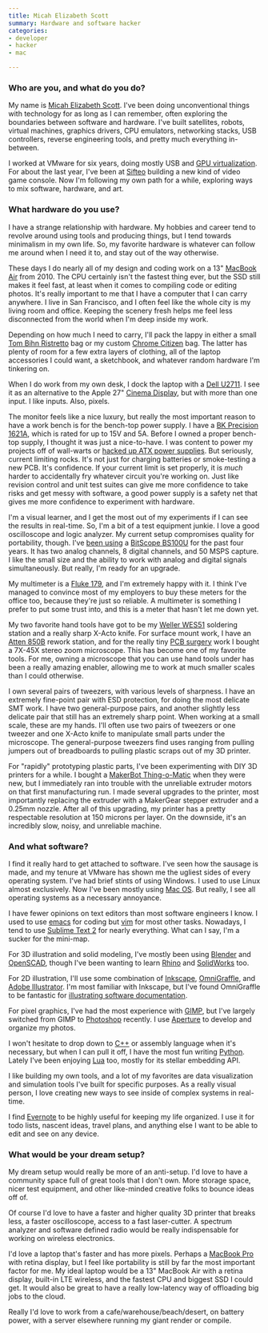 ```yaml
---
title: Micah Elizabeth Scott
summary: Hardware and software hacker
categories:
- developer
- hacker
- mac

---
```


### Who are you, and what do you do?

My name is [Micah Elizabeth Scott](http://scanlime.org/ "Micah's website."). I've been doing unconventional things with technology for as long as I can remember, often exploring the boundaries between software and hardware. I've built satellites, robots, virtual machines, graphics drivers, CPU emulators, networking stacks, USB controllers, reverse engineering tools, and pretty much everything in-between.

I worked at VMware for six years, doing mostly USB and [GPU virtualization](http://scanlime.org/2008/12/gpu-virtualization-at-wiov-08/ "Micah's post on GPU virtualisation."). For about the last year, I've been at [Sifteo](https://www.sifteo.com/ "Sifteo's website.") building a new kind of video game console. Now I'm following my own path for a while, exploring ways to mix software, hardware, and art.

### What hardware do you use?

I have a strange relationship with hardware. My hobbies and career tend to revolve around using tools and producing things, but I tend towards minimalism in my own life. So, my favorite hardware is whatever can follow me around when I need it to, and stay out of the way otherwise.

These days I do nearly all of my design and coding work on a 13" [MacBook Air][macbook-air] from 2010. The CPU certainly isn't the fastest thing ever, but the SSD still makes it feel fast, at least when it comes to compiling code or editing photos. It's really important to me that I have a computer that I can carry anywhere. I live in San Francisco, and I often feel like the whole city is my living room and office. Keeping the scenery fresh helps me feel less disconnected from the world when I'm deep inside my work.

Depending on how much I need to carry, I'll pack the lappy in either a small [Tom Bihn Ristretto][ristretto-13-inch] bag or my custom [Chrome Citizen][custom-citizen] bag. The latter has plenty of room for a few extra layers of clothing, all of the laptop accessories I could want, a sketchbook, and whatever random hardware I'm tinkering on.

When I do work from my own desk, I dock the laptop with a [Dell U2711][ultrasharp-u2711]. I see it as an alternative to the Apple 27" [Cinema Display][cinema-display], but with more than one input. I like inputs. Also, pixels.

The monitor feels like a nice luxury, but really the most important reason to have a work bench is for the bench-top power supply. I have a [BK Precision 1621A][1621a], which is rated for up to 15V and 5A. Before I owned a proper bench-top supply, I thought it was just a nice-to-have. I was content to power my projects off of wall-warts or [hacked up ATX power supplies](http://www.wikihow.com/Convert-a-Computer-ATX-Power-Supply-to-a-Lab-Power-Supply "An article on converting an ATX power supply to a lab power supply."). But seriously, current limiting rocks. It's not just for charging batteries or smoke-testing a new PCB. It's confidence. If your current limit is set properly, it is _much_ harder to accidentally fry whatever circuit you're working on. Just like revision control and unit test suites can give me more confidence to take risks and get messy with software, a good power supply is a safety net that gives me more confidence to experiment with hardware.

I'm a visual learner, and I get the most out of my experiments if I can see the results in real-time. So, I'm a bit of a test equipment junkie. I love a good oscilloscope and logic analyzer. My current setup compromises quality for portability, though. I've [been using](http://scanlime.org/2008/08/new-oscilloscope/ "Micah's post on using the BS100U.") a [BitScope BS100U][bs100u] for the past four years. It has two analog channels, 8 digital channels, and 50 MSPS capture. I like the small size and the ability to work with analog and digital signals simultaneously. But really, I'm ready for an upgrade.

My multimeter is a [Fluke 179][179], and I'm extremely happy with it. I think I've managed to convince most of my employers to buy these meters for the office too, because they're just so reliable. A multimeter is something I prefer to put some trust into, and this is a meter that hasn't let me down yet.

My two favorite hand tools have got to be my [Weller WES51][wes51] soldering station and a really sharp X-Acto knife. For surface mount work, I have an [Atten 850B][850b] rework station, and for the really tiny [PCB surgery](http://www.flickr.com/photos/micahdowty/3894260058/ "A photo of Micah's PCB surgery work.") work I bought a 7X-45X stereo zoom microscope. This has become one of my favorite tools. For me, owning a microscope that you can use hand tools under has been a really amazing enabler, allowing me to work at much smaller scales than I could otherwise.

I own several pairs of tweezers, with various levels of sharpness. I have an extremely fine-point pair with ESD protection, for doing the most delicate SMT work. I have two general-purpose pairs, and another slightly less delicate pair that still has an extremely sharp point. When working at a small scale, these are my hands. I'll often use two pairs of tweezers or one tweezer and one X-Acto knife to manipulate small parts under the microscope. The general-purpose tweezers find uses ranging from pulling jumpers out of breadboards to pulling plastic scraps out of my 3D printer.

For "rapidly" prototyping plastic parts, I've been experimenting with DIY 3D printers for a while. I bought a [MakerBot Thing-o-Matic][thing-o-matic] when they were new, but I immediately ran into trouble with the unreliable extruder motors on that first manufacturing run. I made several upgrades to the printer, most importantly replacing the extruder with a MakerGear stepper extruder and a 0.25mm nozzle. After all of this upgrading, my printer has a pretty respectable resolution at 150 microns per layer. On the downside, it's an incredibly slow, noisy, and unreliable machine.

### And what software?

I find it really hard to get attached to software. I've seen how the sausage is made, and my tenure at VMware has shown me the ugliest sides of every operating system. I've had brief stints of using Windows. I used to use Linux almost exclusively. Now I've been mostly using [Mac OS][macos]. But really, I see all operating systems as a necessary annoyance.

I have fewer opinions on text editors than most software engineers I know. I used to use [emacs][] for coding but [vim][] for most other tasks. Nowadays, I tend to use [Sublime Text 2][sublime-text] for nearly everything. What can I say, I'm a sucker for the mini-map.

For 3D illustration and solid modeling, I've mostly been using [Blender][] and [OpenSCAD][], though I've been wanting to learn [Rhino][] and [SolidWorks][] too.

For 2D illustration, I'll use some combination of [Inkscape][], [OmniGraffle][], and [Adobe Illustrator][illustrator]. I'm most familiar with Inkscape, but I've found OmniGraffle to be fantastic for [illustrating software documentation](https://developers.sifteo.com/docs/SifteoSDK/0.9.8/gfx.html "Some of Sifteo's SDK documentation.").

For pixel graphics, I've had the most experience with [GIMP][], but I've largely switched from GIMP to [Photoshop][] recently. I use [Aperture][] to develop and organize my photos.

I won't hesitate to drop down to [C++][c-plusplus] or assembly language when it's necessary, but when I can pull it off, I have the most fun writing [Python][]. Lately I've been enjoying [Lua][] too, mostly for its stellar embedding API.

I like building my own tools, and a lot of my favorites are data visualization and simulation tools I've built for specific purposes. As a really visual person, I love creating new ways to see inside of complex systems in real-time.

I find [Evernote][] to be highly useful for keeping my life organized. I use it for todo lists, nascent ideas, travel plans, and anything else I want to be able to edit and see on any device.

### What would be your dream setup?

My dream setup would really be more of an anti-setup. I'd love to have a community space full of great tools that I don't own. More storage space, nicer test equipment, and other like-minded creative folks to bounce ideas off of.

Of course I'd love to have a faster and higher quality 3D printer that breaks less, a faster oscilloscope, access to a fast laser-cutter. A spectrum analyzer and software defined radio would be really indispensable for working on wireless electronics.

I'd love a laptop that's faster and has more pixels. Perhaps a [MacBook Pro][macbook-pro] with retina display, but I feel like portability is still by far the most important factor for me. My ideal laptop would be a 13" MacBook Air with a retina display, built-in LTE wireless, and the fastest CPU and biggest SSD I could get. It would also be great to have a really low-latency way of offloading big jobs to the cloud.

Really I'd love to work from a cafe/warehouse/beach/desert, on battery power, with a server elsewhere running my giant render or compile.

[1621a]: http://www.bkprecision.com/products/power-supplies/1621A-0-to-18v-0-to-5a-digital-display-dc-power-supply.html "A DC power supply."
[179]: https://en-us.fluke.com/products/digital-multimeters/fluke-179-digital-multimeter.html "A digital multimeter."
[850b]: https://www.amazon.com/850B-SMT-REWORK-STATION-SOLDER/dp/B000E14FJW "A soldering station."
[bs100u]: http://www.brilldea.com/product_BS100U.html "A USB oscilloscope."
[cinema-display]: https://en.wikipedia.org/wiki/Apple_Cinema_Display "An LCD display."
[custom-citizen]: https://www.chromeindustries.com/us/en/customs "A bike bag."
[macbook-air]: https://www.apple.com/macbook-air/ "A very thin laptop."
[macbook-pro]: https://www.apple.com/macbook-pro/ "A laptop."
[ristretto-13-inch]: https://www.tombihn.com/laptop-bags/TB0223.html "A laptop bag."
[thing-o-matic]: https://www.makerbot.com/blog/2010/09/25/announcing-makerbots-new-3d-printer-the-thing-o-matic/ "A 3D printer."
[ultrasharp-u2711]: https://www.amazon.com/Dell-UltraSharp-U2711-27-inch-Widescreen/dp/B0039648BO "A 27 inch widescreen LCD monitor."
[wes51]: https://www.amazon.com/Weller-WES51-Analog-Soldering-Station/dp/B000BRC2XU "A soldering station."
[aperture]: https://en.wikipedia.org/wiki/Aperture_(software) "Photo editing and management software for Mac OS X."
[blender]: https://www.blender.org/ "A free, open-source 3D renderer."
[c-plusplus]: https://en.wikipedia.org/wiki/C%2B%2B "A compiled programming language."
[emacs]: http://www.gnu.org/software/emacs/ "A free open-source text editor."
[evernote]: https://evernote.com/ "Online software for capturing notes."
[gimp]: https://www.gimp.org/ "An open-source image editor."
[illustrator]: https://www.adobe.com/products/illustrator.html "A vector graphics editor."
[inkscape]: https://inkscape.org/en/ "An open-source vector graphics program."
[lua]: http://www.lua.org/ "An interpreted scripting language."
[macos]: https://en.wikipedia.org/wiki/MacOS "An operating system for Mac hardware."
[omnigraffle]: https://www.omnigroup.com/omnigraffle/ "Diagramming software for the Mac."
[openscad]: http://www.openscad.org/ "Open-source 3D CAD software."
[photoshop]: https://www.adobe.com/products/photoshop.html "A bitmap image editor."
[python]: https://www.python.org/ "An interpreted scripting language."
[rhino]: https://www.rhino3d.com/ "3D modelling software."
[solidworks]: https://www.3ds.com/products-services/solidworks/ "Modelling/CAD software."
[sublime-text]: http://www.sublimetext.com/ "A coder's text editor."
[vim]: https://www.vim.org/ "A command-line text editor."
